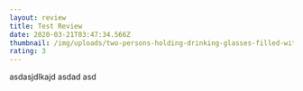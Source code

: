 ```yaml
---
layout: review
title: Test Review
date: 2020-03-21T03:47:34.566Z
thumbnail: /img/uploads/two-persons-holding-drinking-glasses-filled-with-beer-1089930.jpg
rating: 3
---
```

asdasjdlkajd asdad asd